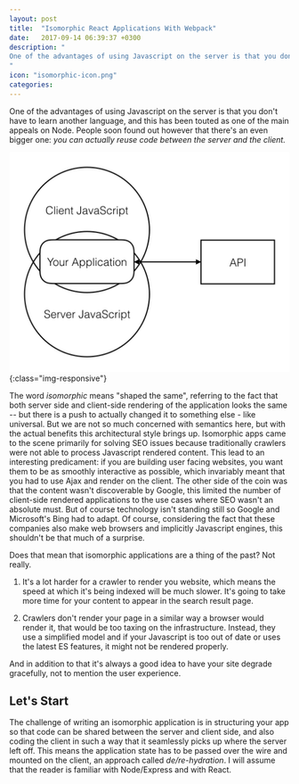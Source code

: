 ```yaml
---
layout: post
title:  "Isomorphic React Applications With Webpack"
date:   2017-09-14 06:39:37 +0300
description: "
One of the advantages of using Javascript on the server is that you don't have to learn another language, and this has been touted as one of the main appeals on Node. However, people soon found out that there's an even bigger one: *you can actually reuse code.* The word *isomorphic* means 'shaped the same', referring to the fact that both server side and client-side rendering of the application looks the same -- but there is a push to actually changed it to something else - like universal.
"
icon: "isomorphic-icon.png"
categories:
---
```

One of the advantages of using Javascript on the server is that you don't have to learn another language, and this has been touted as one of the main appeals on Node. People soon found out however that there's an even bigger one: *you can actually reuse code between the server and the client.*

![image-title-here](/images/isomorphic.png){:class="img-responsive"}

The word *isomorphic* means "shaped the same", referring to the fact that both server side and client-side rendering of the application looks the same -- but there is a push to actually changed it to something else - like universal. But we are not so much concerned with semantics here, but with the actual benefits this architectural style brings up. Isomorphic apps came to the scene primarily for solving SEO issues because traditionally crawlers were not able to process Javascript rendered content. This lead to an interesting predicament: if you are building user facing websites, you want them to be as smoothly interactive as possible, which invariably meant that you had to use Ajax and render on the client. The other side of the coin was that the content wasn't discoverable by Google, this limited the number of client-side rendered applications to the use cases where SEO wasn't an absolute must. But of course technology isn't standing still so Google and Microsoft's Bing had to adapt. Of course, considering the fact that these companies also make web browsers and implicitly Javascript engines, this shouldn't be that much of a surprise.

Does that mean that isomorphic applications are a thing of the past? Not really.

1. It's a lot harder for a crawler to render you website, which means the speed at which it's being indexed will be much slower. It's going to take more time for your content to appear in the search result page.

2. Crawlers don't render your page in a similar way a browser would render it, that would be too taxing on the infrastructure. Instead, they use a simplified model and if your Javascript is too out of date or uses the latest ES features, it might not be rendered properly.

And in addition to that it's always a good idea to have your site degrade gracefully, not to mention the user experience.

## Let's Start ##
The challenge of writing an isomorphic application is in structuring your app so that code can be shared between the server and client side, and also coding the client in such a way that it seamlessly picks up where the server left off. This means the application state has to be passed over the wire and mounted on the client, an approach called *de/re-hydration*. I will assume that the reader is familiar with Node/Express and with React.
